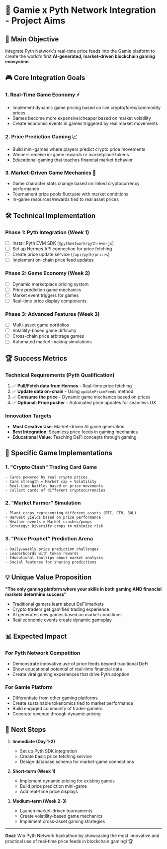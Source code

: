 # 🎯 Gamie x Pyth Network Integration - Project Aims

## 🚀 Main Objective
Integrate Pyth Network's real-time price feeds into the Gamie platform to create the world's first **AI-generated, market-driven blockchain gaming ecosystem**.

## 🎮 Core Integration Goals

### 1. **Real-Time Game Economy** ⚡
- Implement dynamic game pricing based on live crypto/forex/commodity prices
- Games become more expensive/cheaper based on market volatility
- Create economic events in games triggered by real market movements

### 2. **Price Prediction Gaming** 📈
- Build mini-games where players predict crypto price movements
- Winners receive in-game rewards or marketplace tokens
- Educational gaming that teaches financial market behavior

### 3. **Market-Driven Game Mechanics** 🎲
- Game character stats change based on linked cryptocurrency performance
- Tournament prize pools fluctuate with market conditions
- In-game resources/rewards tied to real asset prices

## 🛠️ Technical Implementation

### Phase 1: Pyth Integration (Week 1)
- [ ] Install Pyth EVM SDK (`@pythnetwork/pyth-evm-js`)
- [ ] Set up Hermes API connection for price fetching
- [ ] Create price update service (`/api/pyth/prices`)
- [ ] Implement on-chain price feed updates

### Phase 2: Game Economy (Week 2)
- [ ] Dynamic marketplace pricing system
- [ ] Price prediction game mechanics
- [ ] Market event triggers for games
- [ ] Real-time price display components

### Phase 3: Advanced Features (Week 3)
- [ ] Multi-asset game portfolios
- [ ] Volatility-based game difficulty
- [ ] Cross-chain price arbitrage games
- [ ] Automated market-making simulations

## 🏆 Success Metrics

### Technical Requirements (Pyth Qualification)
1. ✅ **Pull/Fetch data from Hermes** - Real-time price fetching
2. ✅ **Update data on-chain** - Using `updatePriceFeeds` method  
3. ✅ **Consume the price** - Dynamic game mechanics based on prices
4. ✅ **Optional: Price pusher** - Automated price updates for seamless UX

### Innovation Targets
- **Most Creative Use**: Market-driven AI game generation
- **Best Integration**: Seamless price feeds in gaming mechanics  
- **Educational Value**: Teaching DeFi concepts through gaming

## 🎯 Specific Game Implementations

### 1. **"Crypto Clash" Trading Card Game**
```
- Cards powered by real crypto prices
- Card strength = Market cap + Volatility
- Real-time battles based on price movements
- Collect cards of different cryptocurrencies
```

### 2. **"Market Farmer" Simulation**
```
- Plant crops representing different assets (BTC, ETH, SOL)
- Harvest yields based on price performance
- Weather events = Market crashes/pumps
- Strategy: Diversify crops to minimize risk
```

### 3. **"Price Prophet" Prediction Arena**
```
- Daily/weekly price prediction challenges
- Leaderboards with token rewards
- Educational tooltips about market analysis
- Social features for sharing predictions
```

## 💡 Unique Value Proposition

**"The only gaming platform where your skills in both gaming AND financial markets determine success"**

- Traditional gamers learn about DeFi/markets
- Crypto traders get gamified trading experience  
- AI generates new games based on market conditions
- Real economic events create dynamic gameplay

## 📊 Expected Impact

### For Pyth Network Competition
- Demonstrate innovative use of price feeds beyond traditional DeFi
- Show educational potential of real-time financial data
- Create viral gaming experiences that drive Pyth adoption

### For Gamie Platform  
- Differentiate from other gaming platforms
- Create sustainable tokenomics tied to market performance
- Build engaged community of trader-gamers
- Generate revenue through dynamic pricing

## 🚀 Next Steps

1. **Immediate (Day 1-2)**
   - Set up Pyth SDK integration
   - Create basic price fetching service
   - Design database schema for market-game connections

2. **Short-term (Week 1)**
   - Implement dynamic pricing for existing games
   - Build price prediction mini-game
   - Add real-time price displays

3. **Medium-term (Week 2-3)**
   - Launch market-driven tournaments
   - Create volatility-based game mechanics
   - Implement cross-asset gaming strategies

---

**Goal**: Win Pyth Network hackathon by showcasing the most innovative and practical use of real-time price feeds in blockchain gaming! 🏆